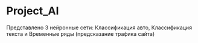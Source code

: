 # Project_AI

Представлено 3 нейронные сети: Классификация авто, Классификация текста и Временные ряды (предсказание трафика сайта)
